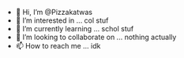 - 👋 Hi, I’m @Pizzakatwas
- 👀 I’m interested in ... col stuf
- 🌱 I’m currently learning ... schol stuf
- 💞️ I’m looking to collaborate on ... nothing actually
- 📫 How to reach me ... idk

